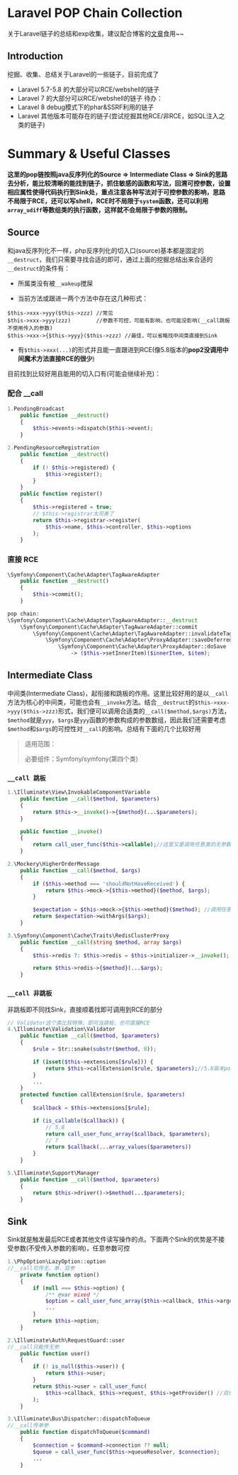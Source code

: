 # Laravel POP Chain Collection
关于Laravel链子的总结和exp收集，建议配合博客的[文章](https://blog.diggid.top/2021/04/20/Laravel-5-7-7-%E5%8F%8D%E5%BA%8F%E5%88%97%E5%8C%96%E7%B3%BB%E5%88%97%E6%BC%8F%E6%B4%9E%E6%B1%87%E6%80%BB/)食用~~

## Introduction
挖掘、收集、总结关于Laravel的一些链子，目前完成了
- Laravel 5.7-5.8 的大部分可以RCE/webshell的链子
- Laravel 7 的大部分可以RCE/webshell的链子
待办：
- Laravel 8 debug模式下的phar&SSRF利用的链子 
- Laravel 其他版本可能存在的链子(尝试挖掘其他RCE/非RCE，如SQL注入之类的链子)

# Summary & Useful Classes
**这里的pop链按照java反序列化的Source => Intermediate Class => Sink的思路去分析，能比较清晰的能找到链子，抓住敏感的函数和写法，回溯可控参数，设置相应属性使得代码执行到Sink处，重点注意各种写法对于可控参数的影响，思路不局限于RCE，还可以写shell，RCE时不局限于`system`函数，还可以利用`array_udiff`等数组类的执行函数，这样就不会局限于参数的限制。**

## Source

和java反序列化不一样，php反序列化的切入口(source)基本都是固定的`__destruct`，我们只需要寻找合适的即可，通过上面的挖掘总结出来合适的`__destruct`的条件有：

- 所属类没有被`__wakeup`搅屎

- 当前方法或跟进一两个方法中存在这几种形式：

```
$this->xxx->yyy($this->zzz) //常见
$this->xxx->yyy(zzz) 		//参数不可控，可能有影响，也可能没影响(__call跳板不使用传入的参数) 
$this->xxx->{$this->yyy}($this->zzz) //最佳，可以省略找中间类直接到Sink
```

- 有`$this->xxx(...)`的形式并且能一直跟进到RCE(像5.8版本的**pop2没调用中间魔术方法直接RCE的很少**)

目前找到比较好用且能用的切入口有(可能会继续补充)：

### 配合 __call

```php
1.PendingBroadcast
    public function __destruct()
    {
        $this->events->dispatch($this->event);
    }

2.PendingResourceRegistration
    public function __destruct()
    {
        if (! $this->registered) {
            $this->register();
        }
    }
    public function register()
    {
        $this->registered = true;
		// $this->registrar太完美了
        return $this->registrar->register(
            $this->name, $this->controller, $this->options
        );
    }
```



### 直接 RCE

```php
\Symfony\Component\Cache\Adapter\TagAwareAdapter
    public function __destruct()
    {
        $this->commit();
    }

pop chain:
\Symfony\Component\Cache\Adapter\TagAwareAdapter::__destruct
	\Symfony\Component\Cache\Adapter\TagAwareAdapter::commit
		\Symfony\Component\Cache\Adapter\TagAwareAdapter::invalidateTags
			\Symfony\Component\Cache\Adapter\ProxyAdapter::saveDeferred
				\Symfony\Component\Cache\Adapter\ProxyAdapter::doSave
					-> ($this->setInnerItem)($innerItem, $item);
```



## Intermediate Class

中间类(Intermediate Class)，起衔接和跳板的作用。这里比较好用的是以`__call`方法为核心的中间类，可能也会有`__invoke`方法。结合`__destruct`的`$this->xxx->yyy($this->zzz)`形式，我们便可以调用合适类的`__call($method,$args)`方法，`$method`就是`yyy`，`$args`是`yyy`函数的参数构成的参数数组，因此我们还需要考虑`$method`和`$args`的可控性对`__call`的影响。总结有下面的几个比较好用

> 适用范围：
>
> 必要组件：Symfony/symfony(第四个类)

### `__call 跳板`

```php
1.\Illuminate\View\InvokableComponentVariable
    public function __call($method, $parameters)
    {
        return $this->__invoke()->{$method}(...$parameters);
    }

	public function __invoke()
    {
        return call_user_func($this->callable);//这里又是调用任意类的无参数函数
    }

2.\Mockery\HigherOrderMessage
    public function __call($method, $args)
    {
        if ($this->method === 'shouldNotHaveReceived') {
            return $this->mock->{$this->method}($method, $args);
        }

        $expectation = $this->mock->{$this->method}($method); //调用任意类的单参数函数，用LazyOption类的filter方法可以写shell
        return $expectation->withArgs($args);
    }

3.\Symfony\Component\Cache\Traits\RedisClusterProxy
    public function __call(string $method, array $args)
    {
        $this->redis ?: $this->redis = $this->initializer->__invoke(); //主动调用__invoke,又回到第一个，也可以去找其他的

        return $this->redis->{$method}(...$args);
    }
```

### `__call 非跳板`

非跳板即不同找Sink，直接顺着找即可调用到RCE的部分

```php
// Validator这个类比较特殊，即可当跳板，也可直接RCE
4.\Illuminate\Validation\Validator
    public function __call($method, $parameters)
    {
        $rule = Str::snake(substr($method, 8));

        if (isset($this->extensions[$rule])) {
            return $this->callExtension($rule, $parameters);//5.8版本pop2的链
        }
    	...
    }
    protected function callExtension($rule, $parameters)
    {
        $callback = $this->extensions[$rule];

        if (is_callable($callback)) {
            // 5.8
           	return call_user_func_array($callback, $parameters);
            // 7
			return $callback(...array_values($parameters))
        }
    }

5.\Illuminate\Support\Manager
    public function __call($method, $parameters)
    {
        return $this->driver()->$method(...$parameters);
    }
```

## Sink

Sink就是触发最后RCE或者其他文件读写操作的点。下面两个Sink的优势是不接受参数(不受传入参数的影响)，任意参数可控

```php
1.\PhpOption\LazyOption::option 
//__call可传无、单、双参
    private function option()
    {
        if (null === $this->option) {
            /** @var mixed */
            $option = call_user_func_array($this->callback, $this->arguments);//任意参数函数
			...
        }
        return $this->option;
    }

2.\Illuminate\Auth\RequestGuard::user
//__call只能传无参
    public function user()
    {
        if (! is_null($this->user)) {
            return $this->user;
        }
        return $this->user = call_user_func(
            $this->callback, $this->request, $this->getProvider() //双参数函数
        );
    }

3.\Illuminate\Bus\Dispatcher::dispatchToQueue
//__call传单参
    public function dispatchToQueue($command)
    {
        $connection = $command->connection ?? null;
        $queue = call_user_func($this->queueResolver, $connection);
		...
    }
```